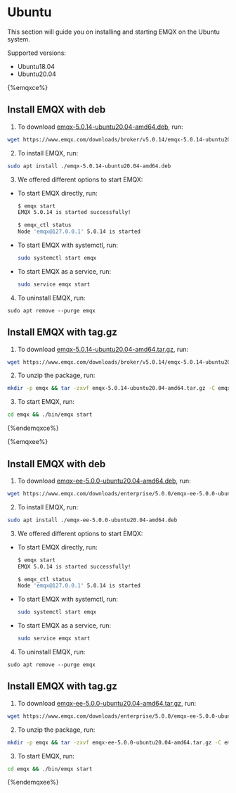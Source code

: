 # Ubuntu

This section will guide you on installing and starting EMQX on the Ubuntu system.

Supported versions: 

- Ubuntu18.04
- Ubuntu20.04

{%emqxce%}

## Install EMQX with deb

1. To download [emqx-5.0.14-ubuntu20.04-amd64.deb](https://www.emqx.com/downloads/broker/v5.0.14/emqx-5.0.14-ubuntu20.04-amd64.deb), run:

```bash
wget https://www.emqx.com/downloads/broker/v5.0.14/emqx-5.0.14-ubuntu20.04-amd64.deb
```

2. To install EMQX, run:

```bash
sudo apt install ./emqx-5.0.14-ubuntu20.04-amd64.deb
```

3. We offered different options to start EMQX:

- To start EMQX directly, run:

  ```bash
  $ emqx start
  EMQX 5.0.14 is started successfully!

  $ emqx_ctl status
  Node 'emqx@127.0.0.1' 5.0.14 is started
  ```

- To start EMQX with systemctl, run:

  ```bash
  sudo systemctl start emqx
  ```

- To start EMQX as a service, run:

  ```bash
  sudo service emqx start
  ```

4. To uninstall EMQX, run:

  ```shell
  sudo apt remove --purge emqx
  ```

## Install EMQX with tag.gz

1. To download [emqx-5.0.14-ubuntu20.04-amd64.tar.gz](https://www.emqx.com/downloads/broker/v5.0.14/emqx-5.0.14-ubuntu20.04-amd64.tar.gz), run:

```bash
wget https://www.emqx.com/downloads/broker/v5.0.14/emqx-5.0.14-ubuntu20.04-amd64.tar.gz
```

2. To unzip the package, run:

```bash
mkdir -p emqx && tar -zxvf emqx-5.0.14-ubuntu20.04-amd64.tar.gz -C emqx
```

3. To start EMQX, run:

```bash
cd emqx && ./bin/emqx start
```



{%endemqxce%}

{%emqxee%}

## Install EMQX with deb

1. To download [emqx-ee-5.0.0-ubuntu20.04-amd64.deb](https://www.emqx.com/downloads/enterprise/5.0.0/emqx-ee-5.0.0-ubuntu20.04-amd64.deb), run:

```bash
wget https://www.emqx.com/downloads/enterprise/5.0.0/emqx-ee-5.0.0-ubuntu20.04-amd64.deb
```

2. To install EMQX, run:

```bash
sudo apt install ./emqx-ee-5.0.0-ubuntu20.04-amd64.deb
```

3. We offered different options to start EMQX:

- To start EMQX directly, run:

  ```bash
  $ emqx start
  EMQX 5.0.14 is started successfully!

  $ emqx_ctl status
  Node 'emqx@127.0.0.1' 5.0.14 is started
  ```

- To start EMQX with systemctl, run:

  ```bash
  sudo systemctl start emqx
  ```

- To start EMQX as a service, run:

  ```bash
  sudo service emqx start
  ```

4. To uninstall EMQX, run:

  ```shell
  sudo apt remove --purge emqx
  ```

## Install EMQX with tag.gz

1. To download [emqx-ee-5.0.0-ubuntu20.04-amd64.tar.gz](https://www.emqx.com/downloads/enterprise/5.0.0/emqx-ee-5.0.0-ubuntu20.04-amd64.tar.gz), run:

```bash
wget https://www.emqx.com/downloads/enterprise/5.0.0/emqx-ee-5.0.0-ubuntu20.04-amd64.tar.gz
```

2. To unzip the package, run:

```bash
mkdir -p emqx && tar -zxvf emqx-ee-5.0.0-ubuntu20.04-amd64.tar.gz -C emqx
```

3. To start EMQX, run:

```bash
cd emqx && ./bin/emqx start
```

{%endemqxee%}